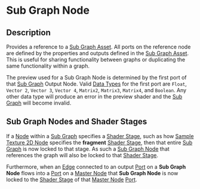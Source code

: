# Sub Graph Node

## Description

Provides a reference to a [Sub Graph Asset](Sub-graph-Asset.md). All ports on the reference node are defined by the properties and outputs defined in the [Sub Graph Asset](Sub-graph-Asset.md). This is useful for sharing functionality between graphs or duplicating the same functionality within a graph.

The preview used for a Sub Graph Node is determined by the first port of that [Sub Graph](Sub-graph.md) Output Node. Valid [Data Types](Data-Types.md) for the first port are `Float`, `Vector 2`, `Vector 3`, `Vector 4`, `Matrix2`, `Matrix3`, `Matrix4`, and `Boolean`. Any other data type will produce an error in the preview shader and the [Sub Graph](Sub-graph.md) will become invalid.

## Sub Graph Nodes and Shader Stages

If a [Node](Node.md) within a [Sub Graph](Sub-graph.md) specifies a [Shader Stage](Shader-Stage.md), such as how [Sample Texture 2D Node](Sample-Texture-2D-Node.md) specifies the **fragment** [Shader Stage](Shader-Stage.md), then that entire [Sub Graph](Sub-graph.md) is now locked to that stage. As such a [Sub Graph Node](Sub-graph-Node.md) that references the graph will also be locked to that [Shader Stage](Shader-Stage.md).

Furthermore, when an [Edge](Edge.md) connected to an output [Port](Port.md) on a **Sub Graph Node** flows into a [Port](Port.md) on a [Master Node](Master-Node.md) that **Sub Graph Node** is now locked to the [Shader Stage](Shader-Stage.md) of that [Master Node](Master-Node.md) [Port](Port.md).
